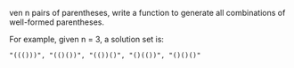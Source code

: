 ven n pairs of parentheses, write a function to generate all combinations of well-formed parentheses.

For example, given n = 3, a solution set is:
```
"((()))", "(()())", "(())()", "()(())", "()()()"
```

